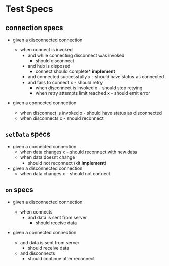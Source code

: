 # Test Specs

## connection specs

- given a disconnected connection
  - when connect is invoked
    - and while connecting disconnect was invoked
      - should disconnect
    - and hub is disposed
      - connect should complete* **implement**
    - and connected successfully
      x - should have status as connected
    - and fails to connect
      x - should retry
      - when disconnect is invoked
        x - should stop retying
      - when retry attempts limit reached
        x - should emit error


- given a connected connection
  - when disconnect is invoked
    x - should have status as disconnected
  - when disconnects
    x - should reconnect


## `setData` specs

- given a connected connection
  - when data changes
    x - should reconnect with new data
  - when data doesnt change
    - should not reconnect (xit **implement**)
- given a disconnected connection
  - when data changes
    x - should not connect


## `on` specs

- given a disconnected connection
  - when connects
      - and data is sent from server
        - should receive data

- given a connected connection
  - and data is sent from server
    - should receive data
  - and disconnects
    - should continue after reconnect

